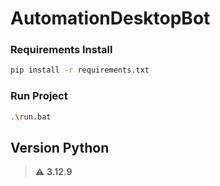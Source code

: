 # AutomationDesktopBot

### Requirements Install
```bash
pip install -r requirements.txt
```
### Run Project

```bash
.\run.bat
```

## Version Python
>⚠️ **3.12.9**